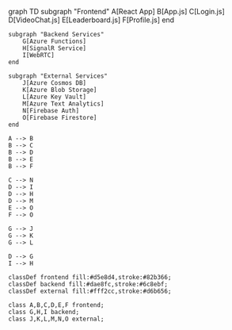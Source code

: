 graph TD
    subgraph "Frontend"
        A[React App]
        B[App.js]
        C[Login.js]
        D[VideoChat.js]
        E[Leaderboard.js]
        F[Profile.js]
    end

    subgraph "Backend Services"
        G[Azure Functions]
        H[SignalR Service]
        I[WebRTC]
    end

    subgraph "External Services"
        J[Azure Cosmos DB]
        K[Azure Blob Storage]
        L[Azure Key Vault]
        M[Azure Text Analytics]
        N[Firebase Auth]
        O[Firebase Firestore]
    end

    A --> B
    B --> C
    B --> D
    B --> E
    B --> F

    C --> N
    D --> I
    D --> H
    D --> M
    E --> O
    F --> O

    G --> J
    G --> K
    G --> L

    D --> G
    I --> H

    classDef frontend fill:#d5e8d4,stroke:#82b366;
    classDef backend fill:#dae8fc,stroke:#6c8ebf;
    classDef external fill:#fff2cc,stroke:#d6b656;

    class A,B,C,D,E,F frontend;
    class G,H,I backend;
    class J,K,L,M,N,O external;
